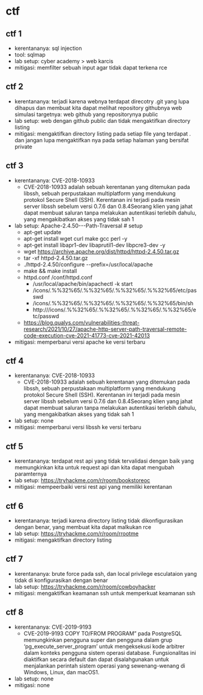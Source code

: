 # ctf

## ctf 1
- kerentananya: sql injection
- tool: sqlmap
- lab setup: cyber academy > web karcis
- mitigasi: memfilter sebuah input agar tidak dapat terkena rce

## ctf 2
- kerentananya: terjadi karena webnya terdapat direcotry .git yang lupa dihapus dan membuat kita dapat melihat repository githubnya
web simulasi targetnya: web github yang repositorynya public
- lab setup: web dengan github public dan tidak mengaktifkan directory listing
- mitigasi: mengaktifkan directory listing pada setiap file yang terdapat . dan jangan lupa mengaktifkan nya pada setiap halaman yang bersifat private

## ctf 3
- kerentananya: CVE-2018-10933
  - CVE-2018-10933 adalah sebuah kerentanan yang ditemukan pada libssh, sebuah perpustakaan multiplatform yang mendukung protokol Secure Shell (SSH). Kerentanan ini terjadi pada mesin server libssh sebelum versi 0.7.6 dan 0.8.4Seorang klien yang jahat dapat membuat saluran tanpa melakukan autentikasi terlebih dahulu, yang mengakibatkan akses yang tidak sah 1
- lab setup: Apache-2.4.50---Path-Traversal # setup
  - apt-get update
  - apt-get install wget curl make gcc perl -y
  - apt-get install libapr1-dev libaprutil1-dev libpcre3-dev -y
  - wget https://archive.apache.org/dist/httpd/httpd-2.4.50.tar.gz
  - tar -xf httpd-2.4.50.tar.gz
  - ./httpd-2.4.50/configure --prefix=/usr/local/apache
  - make && make install
  - httpd.conf /conf/httpd.conf
    - /usr/local/apache/bin/apachectl -k start
    - /icons/.%%32%65/.%%32%65/.%%32%65/.%%32%65/etc/passwd
    - /icons/.%%32%65/.%%32%65/.%%32%65/.%%32%65/bin/sh
    - http:///icons/.%%32%65/.%%32%65/.%%32%65/.%%32%65/etc/passwd
  - https://blog.qualys.com/vulnerabilities-threat-research/2021/10/27/apache-http-server-path-traversal-remote-code-execution-cve-2021-41773-cve-2021-42013
- mitigasi: memperbarui versi apache ke versi terbaru

## ctf 4
- kerentananya: CVE-2018-10933
  - CVE-2018-10933 adalah sebuah kerentanan yang ditemukan pada libssh, sebuah perpustakaan multiplatform yang mendukung protokol Secure Shell (SSH). Kerentanan ini terjadi pada mesin server libssh sebelum versi 0.7.6 dan 0.8.4Seorang klien yang jahat dapat membuat saluran tanpa melakukan autentikasi terlebih dahulu, yang mengakibatkan akses yang tidak sah 1
- lab setup: none
- mitigasi: memperbarui versi libssh ke versi terbaru

## ctf 5
- kerentananya: terdapat rest api yang tidak tervalidasi dengan baik yang memungkinkan kita untuk request api dan kita dapat mengubah paramternya
- lab setup: https://tryhackme.com/r/room/bookstoreoc
- mitigasi: mempeerbaiki versi rest api yang memiliki kerentanan

## ctf 6
- kerentananya: terjadi karena directory listing tidak dikonfigurasikan dengan benar, yang membuat kita dapat malkukan rce
- lab setup: https://tryhackme.com/r/room/rrootme
- mitigasi: mengaktifkan directory listing

## ctf 7
- kerentananya: brute force pada ssh, dan local privilege esculataion yang tidak di konfigurasikan dengan benar
- lab setup: https://tryhackme.com/r/room/cowboyhacker
- mitigasi: mengaktifkan keamanan ssh untuk memperkuat keamanan ssh

## ctf 8
- kerentananya: CVE-2019-9193
  - CVE-2019-9193 COPY TO/FROM PROGRAM” pada PostgreSQL memungkinkan pengguna super dan pengguna dalam grup ‘pg_execute_server_program’ untuk mengeksekusi kode arbitrer dalam konteks pengguna sistem operasi database. Fungsionalitas ini diaktifkan secara default dan dapat disalahgunakan untuk menjalankan perintah sistem operasi yang sewenang-wenang di Windows, Linux, dan macOS1.
- lab setup: none
- mitigasi: none